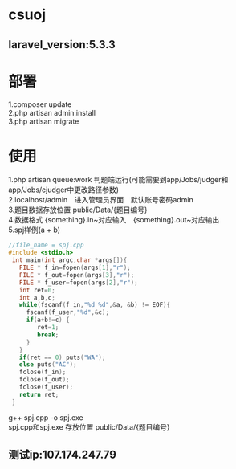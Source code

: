 # csuoj
## laravel_version:5.3.3
# 部署
1.composer update  
2.php artisan admin:install  
3.php artisan migrate  

# 使用
1.php artisan queue:work 判题端运行(可能需要到app/Jobs/judger和app/Jobs/cjudger中更改路径参数)  
2.localhost/admin　进入管理员界面　默认账号密码admin  
3.题目数据存放位置 public/Data/{题目编号}  
4.数据格式 {something}.in~对应输入　{something}.out~对应输出  
5.spj样例(a + b)  
```c++
//file_name = spj.cpp 
#include <stdio.h>
 int main(int argc,char *args[]){
   FILE * f_in=fopen(args[1],"r");
   FILE * f_out=fopen(args[3],"r");
   FILE * f_user=fopen(args[2],"r");
   int ret=0;
   int a,b,c;
   while(fscanf(f_in,"%d %d",&a, &b) != EOF){
     fscanf(f_user,"%d",&c);
     if(a+b!=c) {
        ret=1;
        break;
     }
   }
   if(ret == 0) puts("WA");
   else puts("AC");
   fclose(f_in);
   fclose(f_out);
   fclose(f_user);
   return ret;
 }
 ```
 g++ spj.cpp -o spj.exe  
 spj.cpp和spj.exe 存放位置 public/Data/{题目编号}  
## 测试ip:107.174.247.79
